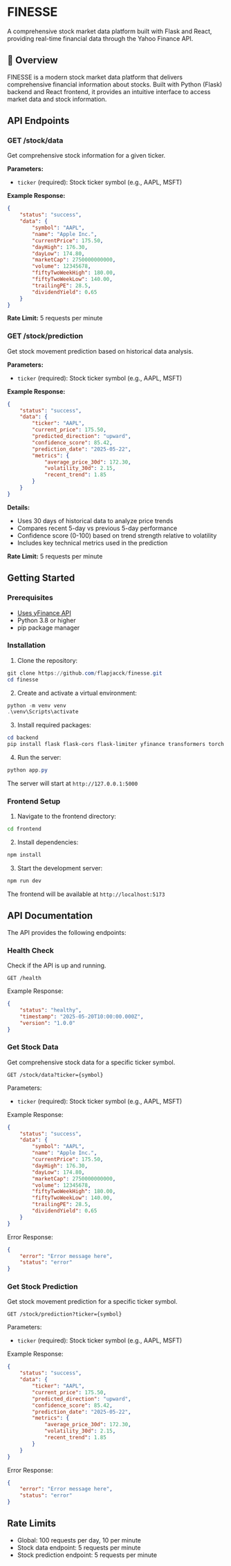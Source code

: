 # FINESSE

A comprehensive stock market data platform built with Flask and React, providing real-time financial data through the Yahoo Finance API.

## 🌟 Overview

FINESSE is a modern stock market data platform that delivers comprehensive financial information about stocks. Built with Python (Flask) backend and React frontend, it provides an intuitive interface to access market data and stock information.

## API Endpoints

### GET /stock/data

Get comprehensive stock information for a given ticker.

**Parameters:**

- `ticker` (required): Stock ticker symbol (e.g., AAPL, MSFT)

**Example Response:**

```json
{
    "status": "success",
    "data": {
        "symbol": "AAPL",
        "name": "Apple Inc.",
        "currentPrice": 175.50,
        "dayHigh": 176.30,
        "dayLow": 174.80,
        "marketCap": 2750000000000,
        "volume": 12345678,
        "fiftyTwoWeekHigh": 180.00,
        "fiftyTwoWeekLow": 140.00,
        "trailingPE": 28.5,
        "dividendYield": 0.65
    }
}
```

**Rate Limit:** 5 requests per minute

### GET /stock/prediction

Get stock movement prediction based on historical data analysis.

**Parameters:**

- `ticker` (required): Stock ticker symbol (e.g., AAPL, MSFT)

**Example Response:**

```json
{
    "status": "success",
    "data": {
        "ticker": "AAPL",
        "current_price": 175.50,
        "predicted_direction": "upward",
        "confidence_score": 85.42,
        "prediction_date": "2025-05-22",
        "metrics": {
            "average_price_30d": 172.30,
            "volatility_30d": 2.15,
            "recent_trend": 1.85
        }
    }
}
```

**Details:**

- Uses 30 days of historical data to analyze price trends
- Compares recent 5-day vs previous 5-day performance
- Confidence score (0-100) based on trend strength relative to volatility
- Includes key technical metrics used in the prediction

**Rate Limit:** 5 requests per minute

## Getting Started

### Prerequisites

- [Uses yFinance API](https://github.com/ranaroussi/yfinance)
- Python 3.8 or higher
- pip package manager

### Installation

1. Clone the repository:

```powershell
git clone https://github.com/flapjacck/finesse.git
cd finesse
```

2. Create and activate a virtual environment:

```powershell
python -m venv venv
.\venv\Scripts\activate
```

3. Install required packages:

```powershell
cd backend
pip install flask flask-cors flask-limiter yfinance transformers torch numpy pandas
```

4. Run the server:

```powershell
python app.py
```

The server will start at `http://127.0.0.1:5000`

### Frontend Setup

1. Navigate to the frontend directory:

```bash
cd frontend
```

2. Install dependencies:

```bash
npm install
```

3. Start the development server:

```bash
npm run dev
```

The frontend will be available at `http://localhost:5173`

## API Documentation

The API provides the following endpoints:

### Health Check

Check if the API is up and running.

```http
GET /health
```

Example Response:

```json
{
    "status": "healthy",
    "timestamp": "2025-05-20T10:00:00.000Z",
    "version": "1.0.0"
}
```

### Get Stock Data

Get comprehensive stock data for a specific ticker symbol.

```http
GET /stock/data?ticker={symbol}
```

Parameters:

- `ticker` (required): Stock ticker symbol (e.g., AAPL, MSFT)

Example Response:

```json
{
    "status": "success",
    "data": {
        "symbol": "AAPL",
        "name": "Apple Inc.",
        "currentPrice": 175.50,
        "dayHigh": 176.30,
        "dayLow": 174.80,
        "marketCap": 2750000000000,
        "volume": 12345678,
        "fiftyTwoWeekHigh": 180.00,
        "fiftyTwoWeekLow": 140.00,
        "trailingPE": 28.5,
        "dividendYield": 0.65
    }
}
```

Error Response:

```json
{
    "error": "Error message here",
    "status": "error"
}
```

### Get Stock Prediction

Get stock movement prediction for a specific ticker symbol.

```http
GET /stock/prediction?ticker={symbol}
```

Parameters:

- `ticker` (required): Stock ticker symbol (e.g., AAPL, MSFT)

Example Response:

```json
{
    "status": "success",
    "data": {
        "ticker": "AAPL",
        "current_price": 175.50,
        "predicted_direction": "upward",
        "confidence_score": 85.42,
        "prediction_date": "2025-05-22",
        "metrics": {
            "average_price_30d": 172.30,
            "volatility_30d": 2.15,
            "recent_trend": 1.85
        }
    }
}
```

Error Response:

```json
{
    "error": "Error message here",
    "status": "error"
}
```

## Rate Limits

- Global: 100 requests per day, 10 per minute
- Stock data endpoint: 5 requests per minute
- Stock prediction endpoint: 5 requests per minute
